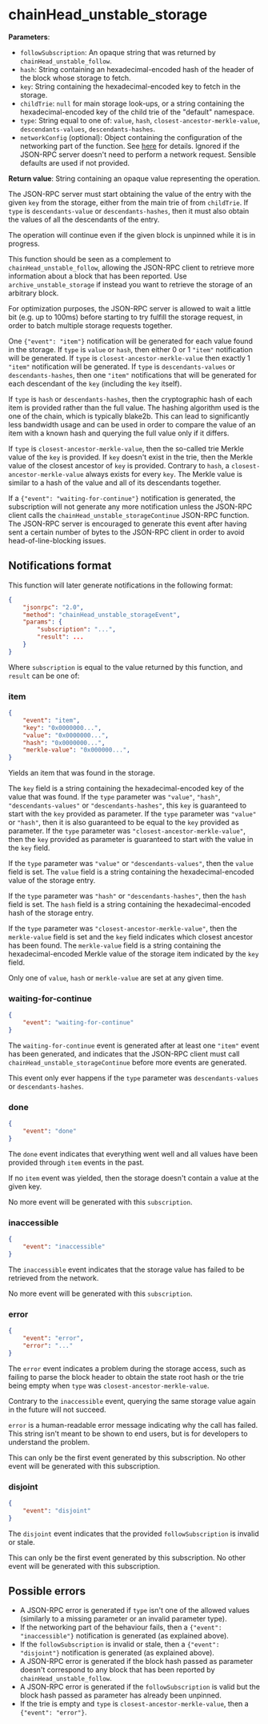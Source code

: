 # chainHead_unstable_storage

**Parameters**:

- `followSubscription`: An opaque string that was returned by `chainHead_unstable_follow`.
- `hash`: String containing an hexadecimal-encoded hash of the header of the block whose storage to fetch.
- `key`: String containing the hexadecimal-encoded key to fetch in the storage.
- `childTrie`: `null` for main storage look-ups, or a string containing the hexadecimal-encoded key of the child trie of the "default" namespace.
- `type`: String equal to one of: `value`, `hash`, `closest-ancestor-merkle-value`, `descendants-values`, `descendants-hashes`.
- `networkConfig` (optional): Object containing the configuration of the networking part of the function. See [here](./api.md) for details. Ignored if the JSON-RPC server doesn't need to perform a network request. Sensible defaults are used if not provided.

**Return value**: String containing an opaque value representing the operation.

The JSON-RPC server must start obtaining the value of the entry with the given `key` from the storage, either from the main trie of from `childTrie`. If `type` is `descendants-value` or `descendants-hashes`, then it must also obtain the values of all the descendants of the entry.

The operation will continue even if the given block is unpinned while it is in progress.

This function should be seen as a complement to `chainHead_unstable_follow`, allowing the JSON-RPC client to retrieve more information about a block that has been reported. Use `archive_unstable_storage` if instead you want to retrieve the storage of an arbitrary block.

For optimization purposes, the JSON-RPC server is allowed to wait a little bit (e.g. up to 100ms) before starting to try fulfill the storage request, in order to batch multiple storage requests together.

One `{"event": "item"}` notification will be generated for each value found in the storage. If `type` is `value` or `hash`, then either 0 or 1 `"item"` notification will be generated. If `type` is `closest-ancestor-merkle-value` then exactly 1 `"item"` notification will be generated. If `type` is `descendants-values` or `descendants-hashes`, then one `"item"` notifications that will be generated for each descendant of the `key` (including the `key` itself).

If `type` is `hash` or `descendants-hashes`, then the cryptographic hash of each item is provided rather than the full value. The hashing algorithm used is the one of the chain, which is typically blake2b. This can lead to significantly less bandwidth usage and can be used in order to compare the value of an item with a known hash and querying the full value only if it differs.

If `type` is `closest-ancestor-merkle-value`, then the so-called trie Merkle value of the `key` is provided. If `key` doesn't exist in the trie, then the Merkle value of the closest ancestor of `key` is provided. Contrary to `hash`, a `closest-ancestor-merkle-value` always exists for every `key`. The Merkle value is similar to a hash of the value and all of its descendants together.

If a `{"event": "waiting-for-continue"}` notification is generated, the subscription will not generate any more notification unless the JSON-RPC client calls the `chainHead_unstable_storageContinue` JSON-RPC function. The JSON-RPC server is encouraged to generate this event after having sent a certain number of bytes to the JSON-RPC client in order to avoid head-of-line-blocking issues.

## Notifications format

This function will later generate notifications in the following format:

```json
{
    "jsonrpc": "2.0",
    "method": "chainHead_unstable_storageEvent",
    "params": {
        "subscription": "...",
        "result": ...
    }
}
```

Where `subscription` is equal to the value returned by this function, and `result` can be one of:

### item

```json
{
    "event": "item",
    "key": "0x0000000...",
    "value": "0x0000000...",
    "hash": "0x0000000...",
    "merkle-value": "0x000000...",
}
```

Yields an item that was found in the storage.

The `key` field is a string containing the hexadecimal-encoded key of the value that was found.
If the `type` parameter was `"value"`, `"hash"`, `"descendants-values"` or `"descendants-hashes"`, this `key` is guaranteed to start with the `key` provided as parameter.
If the `type` parameter was `"value"` or `"hash"`, then it is also guaranteed to be equal to the `key` provided as parameter.
If the `type` parameter was `"closest-ancestor-merkle-value"`, then the `key` provided as parameter is guaranteed to start with the value in the `key` field.

If the `type` parameter was `"value"` or `"descendants-values"`, then the `value` field is set. The `value` field is a string containing the hexadecimal-encoded value of the storage entry.

If the `type` parameter was `"hash"` or `"descendants-hashes"`, then the `hash` field is set. The `hash` field is a string containing the hexadecimal-encoded hash of the storage entry.

If the `type` parameter was `"closest-ancestor-merkle-value"`, then the `merkle-value` field is set and the `key` field indicates which closest ancestor has been found. The `merkle-value` field is a string containing the hexadecimal-encoded Merkle value of the storage item indicated by the `key` field.

Only one of `value`, `hash` or `merkle-value` are set at any given time.

### waiting-for-continue

```json
{
    "event": "waiting-for-continue"
}
```

The `waiting-for-continue` event is generated after at least one `"item"` event has been generated, and indicates that the JSON-RPC client must call `chainHead_unstable_storageContinue` before more events are generated.

This event only ever happens if the `type` parameter was `descendants-values` or `descendants-hashes`.

### done

```json
{
    "event": "done"
}
```

The `done` event indicates that everything went well and all values have been provided through `item` events in the past.

If no `item` event was yielded, then the storage doesn't contain a value at the given key.

No more event will be generated with this `subscription`.

### inaccessible

```json
{
    "event": "inaccessible"
}
```

The `inaccessible` event indicates that the storage value has failed to be retrieved from the network.

No more event will be generated with this `subscription`.

### error

```json
{
    "event": "error",
    "error": "..."
}
```

The `error` event indicates a problem during the storage access, such as failing to parse the block header to obtain the state root hash or the trie being empty when `type` was `closest-ancestor-merkle-value`.

Contrary to the `inaccessible` event, querying the same storage value again in the future will not succeed.

`error` is a human-readable error message indicating why the call has failed. This string isn't meant to be shown to end users, but is for developers to understand the problem.

This can only be the first event generated by this subscription.
No other event will be generated with this subscription.

### disjoint

```json
{
    "event": "disjoint"
}
```

The `disjoint` event indicates that the provided `followSubscription` is invalid or stale.

This can only be the first event generated by this subscription.
No other event will be generated with this subscription.

## Possible errors

- A JSON-RPC error is generated if `type` isn't one of the allowed values (similarly to a missing parameter or an invalid parameter type).
- If the networking part of the behaviour fails, then a `{"event": "inaccessible"}` notification is generated (as explained above).
- If the `followSubscription` is invalid or stale, then a `{"event": "disjoint"}` notification is generated (as explained above).
- A JSON-RPC error is generated if the block hash passed as parameter doesn't correspond to any block that has been reported by `chainHead_unstable_follow`.
- A JSON-RPC error is generated if the `followSubscription` is valid but the block hash passed as parameter has already been unpinned.
- If the trie is empty and `type` is `closest-ancestor-merkle-value`, then a `{"event": "error"}`.
